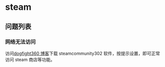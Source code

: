 # steam

## 问题列表

### 网络无法访问

访问[dogfight360 博客](https://www.dogfight360.com/blog/686/)下载 steamcommunity302 软件，按提示设置，即可正常访问 steam 商店等功能。
